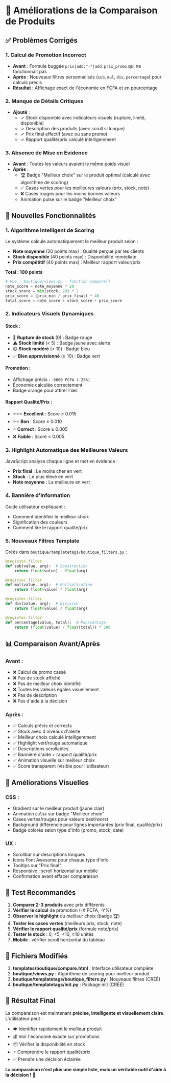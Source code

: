 # 🎯 Améliorations de la Comparaison de Produits

## ✅ Problèmes Corrigés

### 1. **Calcul de Promotion Incorrect**
- **Avant** : Formule buggée `prix|add:"-"|add:prix_promo` qui ne fonctionnait pas
- **Après** : Nouveaux filtres personnalisés (`sub`, `mul`, `div`, `percentage`) pour calculs précis
- **Résultat** : Affichage exact de l'économie en FCFA et en pourcentage

### 2. **Manque de Détails Critiques**
- **Ajouté** : 
  - ✓ Stock disponible avec indicateurs visuels (rupture, limité, disponible)
  - ✓ Description des produits (avec scroll si longue)
  - ✓ Prix final effectif (avec ou sans promo)
  - ✓ Rapport qualité/prix calculé intelligemment

### 3. **Absence de Mise en Évidence**
- **Avant** : Toutes les valeurs avaient le même poids visuel
- **Après** : 
  - 🏆 Badge "Meilleur choix" sur le produit optimal (calculé avec algorithme de scoring)
  - ✅ Cases vertes pour les meilleures valeurs (prix, stock, note)
  - ❌ Cases rouges pour les moins bonnes valeurs
  - Animation pulse sur le badge "Meilleur choix"

## 🚀 Nouvelles Fonctionnalités

### 1. **Algorithme Intelligent de Scoring**
Le système calcule automatiquement le meilleur produit selon :
- **Note moyenne** (20 points max) : Qualité perçue par les clients
- **Stock disponible** (40 points max) : Disponibilité immédiate
- **Prix compétitif** (40 points max) : Meilleur rapport valeur/prix

**Total : 100 points**

```python
# Vue : boutique/views.py - fonction compare()
note_score = note_moyenne * 20
stock_score = min(stock, 20) * 2
prix_score = (prix_min / prix_final) * 40
total_score = note_score + stock_score + prix_score
```

### 2. **Indicateurs Visuels Dynamiques**

#### Stock :
- 🔴 **Rupture de stock** (0) : Badge rouge
- ⚠️ **Stock limité** (< 5) : Badge jaune avec alerte
- 🟡 **Stock modéré** (< 10) : Badge bleu
- ✅ **Bien approvisionné** (≥ 10) : Badge vert

#### Promotion :
- Affichage précis : `-5000 FCFA (-25%)`
- Économie calculée correctement
- Badge orange pour attirer l'œil

#### Rapport Qualité/Prix :
- ⭐⭐⭐ **Excellent** : Score ≥ 0.015
- ⭐⭐ **Bon** : Score ≥ 0.010
- ⭐ **Correct** : Score ≥ 0.005
- ❌ **Faible** : Score < 0.005

### 3. **Highlight Automatique des Meilleures Valeurs**
JavaScript analyse chaque ligne et met en évidence :
- **Prix final** : Le moins cher en vert
- **Stock** : Le plus élevé en vert
- **Note moyenne** : La meilleure en vert

### 4. **Bannière d'Information**
Guide utilisateur expliquant :
- Comment identifier le meilleur choix
- Signification des couleurs
- Comment lire le rapport qualité/prix

### 5. **Nouveaux Filtres Template**
Créés dans `boutique/templatetags/boutique_filters.py` :

```python
@register.filter
def sub(value, arg):  # Soustraction
    return float(value) - float(arg)

@register.filter
def mul(value, arg):  # Multiplication
    return float(value) * float(arg)

@register.filter
def div(value, arg):  # Division
    return float(value) / float(arg)

@register.filter
def percentage(value, total):  # Pourcentage
    return (float(value) / float(total)) * 100
```

## 📊 Comparaison Avant/Après

### Avant :
- ❌ Calcul de promo cassé
- ❌ Pas de stock affiché
- ❌ Pas de meilleur choix identifié
- ❌ Toutes les valeurs égales visuellement
- ❌ Pas de description
- ❌ Pas d'aide à la décision

### Après :
- ✅ Calculs précis et corrects
- ✅ Stock avec 4 niveaux d'alerte
- ✅ Meilleur choix calculé intelligemment
- ✅ Highlight vert/rouge automatique
- ✅ Descriptions scrollables
- ✅ Bannière d'aide + rapport qualité/prix
- ✅ Animation visuelle sur meilleur choix
- ✅ Score transparent (visible pour l'utilisateur)

## 🎨 Améliorations Visuelles

### CSS :
- Gradient sur le meilleur produit (jaune clair)
- Animation `pulse` sur badge "Meilleur choix"
- Cases vertes/rouges pour valeurs best/worst
- Background différencié pour lignes importantes (prix final, qualité/prix)
- Badge colorés selon type d'info (promo, stock, date)

### UX :
- Scrollbar sur descriptions longues
- Icons Font Awesome pour chaque type d'info
- Tooltips sur "Prix final"
- Responsive : scroll horizontal sur mobile
- Confirmation avant effacer comparaison

## 🧪 Test Recommandés

1. **Comparer 2-3 produits** avec prix différents
2. **Vérifier le calcul** de promotion (-X FCFA, -Y%)
3. **Observer le highlight** du meilleur choix (badge 🏆)
4. **Tester les cases vertes** (meilleurs prix, stock, note)
5. **Vérifier le rapport qualité/prix** (formule note/prix)
6. **Tester le stock** : 0, <5, <10, ≥10 unités
7. **Mobile** : vérifier scroll horizontal du tableau

## 📝 Fichiers Modifiés

1. **templates/boutique/compare.html** : Interface utilisateur complète
2. **boutique/views.py** : Algorithme de scoring pour meilleur produit
3. **boutique/templatetags/boutique_filters.py** : Nouveaux filtres (CRÉÉ)
4. **boutique/templatetags/__init__.py** : Package init (CRÉÉ)

## 🎯 Résultat Final

La comparaison est maintenant **précise, intelligente et visuellement claire**. L'utilisateur peut :
- 👁️ Identifier rapidement le meilleur produit
- 💰 Voir l'économie exacte sur promotions
- 📦 Vérifier la disponibilité en stock
- ⭐ Comprendre le rapport qualité/prix
- ✅ Prendre une décision éclairée

**La comparaison n'est plus une simple liste, mais un véritable outil d'aide à la décision !** 🎉
